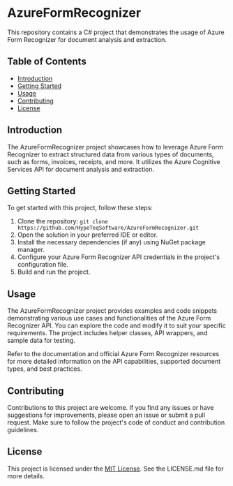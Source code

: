 
# AzureFormRecognizer

This repository contains a C# project that demonstrates the usage of Azure Form Recognizer for document analysis and extraction.

## Table of Contents

- [Introduction](#introduction)
- [Getting Started](#getting-started)
- [Usage](#usage)
- [Contributing](#contributing)
- [License](#license)

## Introduction

The AzureFormRecognizer project showcases how to leverage Azure Form Recognizer to extract structured data from various types of documents, such as forms, invoices, receipts, and more. It utilizes the Azure Cognitive Services API for document analysis and extraction.

## Getting Started

To get started with this project, follow these steps:

1. Clone the repository: `git clone https://github.com/HypeTeqSoftware/AzureFormRecognizer.git`
2. Open the solution in your preferred IDE or editor.
3. Install the necessary dependencies (if any) using NuGet package manager.
4. Configure your Azure Form Recognizer API credentials in the project's configuration file.
5. Build and run the project.

## Usage

The AzureFormRecognizer project provides examples and code snippets demonstrating various use cases and functionalities of the Azure Form Recognizer API. You can explore the code and modify it to suit your specific requirements. The project includes helper classes, API wrappers, and sample data for testing.

Refer to the documentation and official Azure Form Recognizer resources for more detailed information on the API capabilities, supported document types, and best practices.

## Contributing

Contributions to this project are welcome. If you find any issues or have suggestions for improvements, please open an issue or submit a pull request. Make sure to follow the project's code of conduct and contribution guidelines.

## License

This project is licensed under the [MIT License](LICENSE.md). See the LICENSE.md file for more details.



